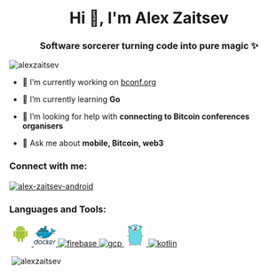 <h1 align="center">Hi 👋, I'm Alex Zaitsev</h1>
<h3 align="center">Software sorcerer turning code into pure magic ✨</h3>

<p align="left"> <img src="https://komarev.com/ghpvc/?username=alexzaitsev&label=Profile%20views&color=0e75b6&style=flat" alt="alexzaitsev" /> </p>

- 🔭 I’m currently working on [bconf.org](https://github.com/alexzaitsev/bconf)

- 🌱 I’m currently learning **Go**

- 🤝 I’m looking for help with **connecting to Bitcoin conferences organisers**

- 💬 Ask me about **mobile, Bitcoin, web3**

<h3 align="left">Connect with me:</h3>
<p align="left">
<a href="https://linkedin.com/in/alex-zaitsev-android" target="blank"><img align="center" src="https://raw.githubusercontent.com/rahuldkjain/github-profile-readme-generator/master/src/images/icons/Social/linked-in-alt.svg" alt="alex-zaitsev-android" height="30" width="40" /></a>
</p>

<h3 align="left">Languages and Tools:</h3>
<p align="left"> <a href="https://developer.android.com" target="_blank" rel="noreferrer"> <img src="https://raw.githubusercontent.com/devicons/devicon/master/icons/android/android-original-wordmark.svg" alt="android" width="40" height="40"/> </a> <a href="https://www.docker.com/" target="_blank" rel="noreferrer"> <img src="https://raw.githubusercontent.com/devicons/devicon/master/icons/docker/docker-original-wordmark.svg" alt="docker" width="40" height="40"/> </a> <a href="https://firebase.google.com/" target="_blank" rel="noreferrer"> <img src="https://www.vectorlogo.zone/logos/firebase/firebase-icon.svg" alt="firebase" width="40" height="40"/> </a> <a href="https://cloud.google.com" target="_blank" rel="noreferrer"> <img src="https://www.vectorlogo.zone/logos/google_cloud/google_cloud-icon.svg" alt="gcp" width="40" height="40"/> </a> <a href="https://golang.org" target="_blank" rel="noreferrer"> <img src="https://raw.githubusercontent.com/devicons/devicon/master/icons/go/go-original.svg" alt="go" width="40" height="40"/> </a> <a href="https://kotlinlang.org" target="_blank" rel="noreferrer"> <img src="https://www.vectorlogo.zone/logos/kotlinlang/kotlinlang-icon.svg" alt="kotlin" width="40" height="40"/> </a> </p>

<p>&nbsp;<img align="center" src="https://github-readme-stats.vercel.app/api?username=alexzaitsev&show_icons=true&locale=en" alt="alexzaitsev" /></p>
